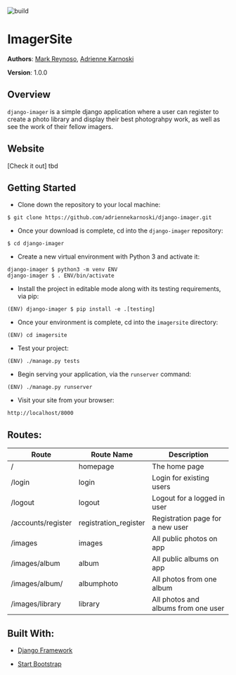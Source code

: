 ![build](https://travis-ci.org/adriennekarnoski/django-imager.svg?branch=front-end-4)
# ImagerSite

**Authors**: [Mark Reynoso](https://github.com/markreynoso), [Adrienne Karnoski](https://github.com/adriennekarnoski)

**Version**: 1.0.0

## Overview
```django-imager``` is a simple django application where a user can register to create a photo library and display their best photograhpy work, as well as see the work of their fellow imagers.

## Website
[Check it out] tbd

## Getting Started
- Clone down the repository to your local machine:
```
$ git clone https://github.com/adriennekarnoski/django-imager.git
```
- Once your download is complete, cd into the ```django-imager``` repository:
```
$ cd django-imager
```
- Create a new virtual environment with Python 3 and activate it:
```
django-imager $ python3 -m venv ENV
django-imager $ . ENV/bin/activate
```
- Install the project in editable mode along with its testing requirements, via pip:
```
(ENV) django-imager $ pip install -e .[testing]
```
- Once your environment is complete, cd into the ```imagersite``` directory:
```
(ENV) cd imagersite
```
- Test your project:
```
(ENV) ./manage.py tests
```
- Begin serving your application, via the ```runserver``` command:
```
(ENV) ./manage.py runserver
```
- Visit your site from your browser:
```
http://localhost/8000
```

## Routes:

| Route | Route Name | Description |
| --- | --- | --- |
| /  | homepage | The home page |
| /login | login | Login for existing users |
| /logout | logout | Logout for a logged in user |
| /accounts/register | registration_register | Registration page for a new user |
| /images | images | All public photos on app |
| /images/album| album | All public albums on app |
| /images/album/<pk> | albumphoto | All photos from one album |
| /images/library | library | All photos and albums from one user |


## Built With:

- [Django Framework](https://djangoproject.com)

- [Start Bootstrap](https://startbootstrap.com/template-overviews/bare/)
